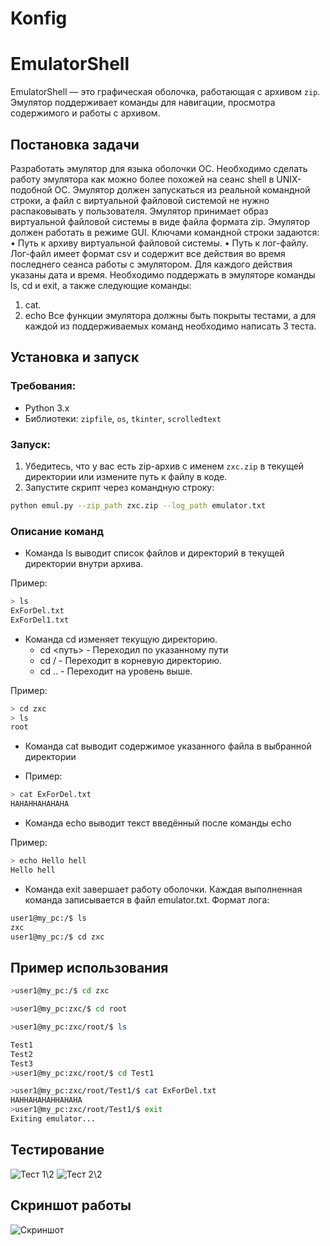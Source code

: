 # Konfig
# EmulatorShell

EmulatorShell — это графическая оболочка, работающая с архивом `zip`. Эмулятор поддерживает команды для навигации, просмотра содержимого и работы с архивом.

## Постановка задачи
Разработать эмулятор для языка оболочки ОС. Необходимо сделать работу
эмулятора как можно более похожей на сеанс shell в UNIX-подобной ОС.
Эмулятор должен запускаться из реальной командной строки, а файл с
виртуальной файловой системой не нужно распаковывать у пользователя.
Эмулятор принимает образ виртуальной файловой системы в виде файла формата
zip. Эмулятор должен работать в режиме GUI.
Ключами командной строки задаются:
• Путь к архиву виртуальной файловой системы.
• Путь к лог-файлу.
Лог-файл имеет формат csv и содержит все действия во время последнего
сеанса работы с эмулятором. Для каждого действия указаны дата и время.
Необходимо поддержать в эмуляторе команды ls, cd и exit, а также
следующие команды:
1. cat.
2. echo
Все функции эмулятора должны быть покрыты тестами, а для каждой из
поддерживаемых команд необходимо написать 3 теста.

## Установка и запуск

### Требования:
- Python 3.x
- Библиотеки: `zipfile`, `os`, `tkinter`, `scrolledtext`

### Запуск:
1. Убедитесь, что у вас есть zip-архив с именем `zxc.zip` в текущей директории или измените путь к файлу в коде.
2. Запустите скрипт через командную строку:
```bash
python emul.py --zip_path zxc.zip --log_path emulator.txt
```

### Описание команд
-  Команда ls выводит список файлов и директорий в текущей директории внутри архива.

Пример: 
```bash
> ls
ExForDel.txt
ExForDel1.txt
```

- Команда cd изменяет текущую директорию.
   - cd <путь> - Переходил по указанному пути
   - cd / - Переходит в корневую директорию.
   - cd .. - Переходит на уровень выше.

Пример:
```bash
> cd zxc
> ls
root
```

- Команда cat выводит содержимое указанного файла в выбранной директории

- Пример:

```bash
> cat ExForDel.txt
HAHAHHAHAHAHA
```

- Команда echo выводит текст введённый после команды echo

Пример:

```bash
> echo Hello hell
Hello hell
```

- Команда exit завершает работу оболочки. Каждая выполненная команда записывается в файл emulator.txt. Формат лога:

```txt
user1@my_pc:/$ ls
zxc
user1@my_pc:/$ cd zxc
```

## Пример использования
```bash
>user1@my_pc:/$ cd zxc

>user1@my_pc:zxc/$ cd root

>user1@my_pc:zxc/root/$ ls

Test1
Test2
Test3
>user1@my_pc:zxc/root/$ cd Test1

>user1@my_pc:zxc/root/Test1/$ cat ExForDel.txt
HAHHAHAHAHHAHAHA
>user1@my_pc:zxc/root/Test1/$ exit
Exiting emulator...
```

## Тестирование
![Тест 1\2](https://i.imgur.com/9qHOYmT.png)
![Тест 2\2](https://i.imgur.com/ARxbxwJ.png)

## Скриншот работы
![Скриншот](https://i.imgur.com/UnalKr4.png)

